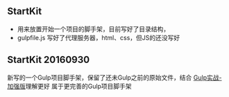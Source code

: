 ## StartKit
- 用来放置开始一个项目的脚手架，目前写好了目录结构，
- gulpfile.js 写好了代理服务器，html、css，但JS的还没写好

## StartKit 20160930
新写的一个Gulp项目脚手架，保留了还未Gulp之前的原始文件，结合 [Gulp实战-加强版](https://github.com/small-dragon/posts/blob/master/Gulp%E5%AE%9E%E6%88%98-%E5%8A%A0%E5%BC%BA%E7%89%88.md)理解更好
属于更完善的Gulp项目脚手架